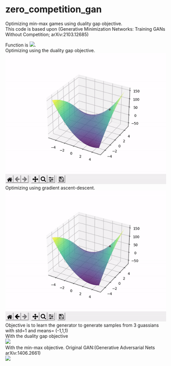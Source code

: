 # zero_competition_gan
Optimizing min-max games using duality gap objective. </br>
This code is based upon (Generative Minimization Networks: Training GANs Without Competition; arXiv:2103.12685)

Function is <img src="https://render.githubusercontent.com/render/math?math=3x^{2}%20-y^{2}%2B4xy">. </br>
Optimizing using the duality gap objective. </br> 
![](duality_gap_objective.gif)
</br> 
Optimizing using gradient ascent-descent.</br> 
![](min_max_optimization.gif)
</br>
Objective is to learn the generator to generate samples from 3 guassians with std=1 and means= (-1,1,1) </br>
With the duality gap objective </br>
![](duality_modality.gif)
</br>
With the min-max objective. Original GAN:(Generative Adversarial Nets arXiv:1406.2661) </br>
![](gan_modality.gif)

